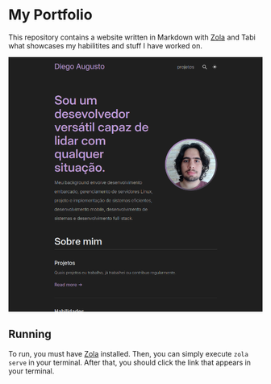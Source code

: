 # My Portfolio
This repository contains a website written in Markdown with [Zola] and Tabi what showcases my habilitites and stuff I have worked on.

![Preview of the home page](./preview.png)

## Running
To run, you must have [Zola] installed. Then, you can simply execute `zola serve` in your terminal. After that, you should click the link that appears in your terminal.

[Zola]: https://www.getzola.org/

